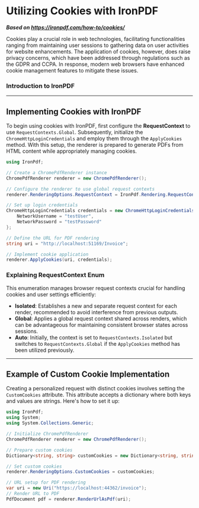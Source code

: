 # Utilizing Cookies with IronPDF

***Based on <https://ironpdf.com/how-to/cookies/>***


Cookies play a crucial role in web technologies, facilitating functionalities ranging from maintaining user sessions to gathering data on user activities for website enhancements. The application of cookies, however, does raise privacy concerns, which have been addressed through regulations such as the GDPR and CCPA. In response, modern web browsers have enhanced cookie management features to mitigate these issues.

### Introduction to IronPDF

---

## Implementing Cookies with IronPDF

To begin using cookies with IronPDF, first configure the **RequestContext** to use `RequestContexts.Global`. Subsequently, initialize the `ChromeHttpLoginCredentials` and employ them through the `ApplyCookies` method. With this setup, the renderer is prepared to generate PDFs from HTML content while appropriately managing cookies.

```cs
using IronPdf;

// Create a ChromePdfRenderer instance
ChromePdfRenderer renderer = new ChromePdfRenderer();

// Configure the renderer to use global request contexts
renderer.RenderingOptions.RequestContext = IronPdf.Rendering.RequestContexts.Global;

// Set up login credentials
ChromeHttpLoginCredentials credentials = new ChromeHttpLoginCredentials() {
    NetworkUsername = "testUser",
    NetworkPassword = "testPassword"
};

// Define the URL for PDF rendering
string uri = "http://localhost:51169/Invoice";

// Implement cookie application
renderer.ApplyCookies(uri, credentials);
```

### Explaining RequestContext Enum

This enumeration manages browser request contexts crucial for handling cookies and user settings efficiently:

- **Isolated**: Establishes a new and separate request context for each render, recommended to avoid interference from previous outputs.
- **Global**: Applies a global request context shared across renders, which can be advantageous for maintaining consistent browser states across sessions.
- **Auto**: Initially, the context is set to `RequestContexts.Isolated` but switches to `RequestContexts.Global` if the `ApplyCookies` method has been utilized previously.

---

## Example of Custom Cookie Implementation

Creating a personalized request with distinct cookies involves setting the `CustomCookies` attribute. This attribute accepts a dictionary where both keys and values are strings. Here's how to set it up:

```cs
using IronPdf;
using System;
using System.Collections.Generic;

// Initialize ChromePdfRenderer
ChromePdfRenderer renderer = new ChromePdfRenderer();

// Prepare custom cookies
Dictionary<string, string> customCookies = new Dictionary<string, string>();

// Set custom cookies
renderer.RenderingOptions.CustomCookies = customCookies;

// URL setup for PDF rendering
var uri = new Uri("https://localhost:44362/invoice");
// Render URL to PDF
PdfDocument pdf = renderer.RenderUrlAsPdf(uri);
```